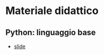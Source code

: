 # Materiale didattico

## Python: linguaggio base 
  * [slide](aimagelab.ing.unimo.it/files/ifoa/T3-python_intro.pdf)
